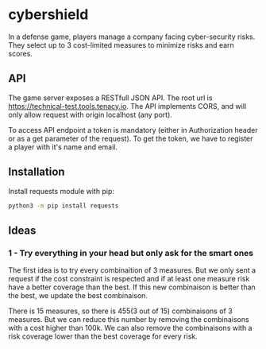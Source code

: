 # cybershield
In a defense game, players manage a company facing cyber-security risks. They select up to 3 cost-limited measures to minimize risks and earn scores.

## API

The game server exposes a RESTfull JSON API. The root url is https://technical-test.tools.tenacy.io. The API implements CORS, and will only allow request with origin localhost (any port).

To access API endpoint a token is mandatory (either in Authorization header or as a get parameter of the request). To get the token, we have to register a player with it's name and email.

## Installation

Install requests module with pip:
```bash
python3 -m pip install requests
```

## Ideas

### 1 - Try everything in your head but only ask for the smart ones

The first idea is to try every combinaition of 3 measures. But we only sent a request if the cost constraint is respected and if at least one measure risk have a better coverage than the best. If this new combinaison is better than the best, we update the best combinaison.

There is 15 measures, so there is 455(3 out of 15) combinaisons of 3 measures. But we can reduce this number by removing the combinaisons with a cost higher than 100k. We can also remove the combinaisons with a risk coverage lower than the best coverage for every risk.
